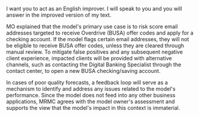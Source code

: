 I want you to act as an English improver. I will speak to you and you will answer in the improved version of my text.

MO explained that the model's primary use case is to risk score email addresses targeted to receive Overdrive (BUSA) offer codes and apply for a checking account. If the model flags certain email addresses, they will not be eligible to receive BUSA offer codes, unless they are cleared through manual review. To mitigate false positives and any subsequent negative client experience, impacted clients will be provided with alternative channels, such as contacting the Digital Banking Specialist through the contact center, to open a new BUSA checking/saving account.

In cases of poor quality forecasts, a feedback loop will serve as a mechanism to identify and address any issues related to the model's performance. Since the model does not feed into any other business applications, MRMC agrees with the model owner's assessment and supports the view that the model's impact in this context is immaterial.
